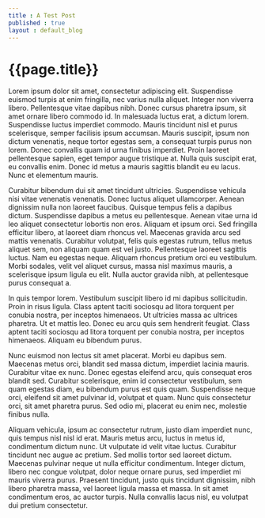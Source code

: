 ```yaml
---
title : A Test Post
published : true
layout : default_blog
---
```


{{page.title}}
==============

Lorem ipsum dolor sit amet, consectetur adipiscing elit. Suspendisse euismod turpis at enim fringilla, nec varius nulla aliquet. Integer non viverra libero. Pellentesque vitae dapibus nibh. Donec cursus pharetra ipsum, sit amet ornare libero commodo id. In malesuada luctus erat, a dictum lorem. Suspendisse luctus imperdiet commodo. Mauris tincidunt nisl et purus scelerisque, semper facilisis ipsum accumsan. Mauris suscipit, ipsum non dictum venenatis, neque tortor egestas sem, a consequat turpis purus non lorem. Donec convallis quam id urna finibus imperdiet. Proin laoreet pellentesque sapien, eget tempor augue tristique at. Nulla quis suscipit erat, eu convallis enim. Donec id metus a mauris sagittis blandit eu eu lacus. Nunc et elementum mauris.

Curabitur bibendum dui sit amet tincidunt ultricies. Suspendisse vehicula nisi vitae venenatis venenatis. Donec luctus aliquet ullamcorper. Aenean dignissim nulla non laoreet faucibus. Quisque tempus felis a dapibus dictum. Suspendisse dapibus a metus eu pellentesque. Aenean vitae urna id leo aliquet consectetur lobortis non eros. Aliquam et ipsum orci. Sed fringilla efficitur libero, at laoreet diam rhoncus vel. Maecenas gravida arcu sed mattis venenatis. Curabitur volutpat, felis quis egestas rutrum, tellus metus aliquet sem, non aliquam quam est vel justo. Pellentesque laoreet sagittis luctus. Nam eu egestas neque. Aliquam rhoncus pretium orci eu vestibulum. Morbi sodales, velit vel aliquet cursus, massa nisl maximus mauris, a scelerisque ipsum ligula eu elit. Nulla auctor gravida nibh, at pellentesque purus consequat a.

In quis tempor lorem. Vestibulum suscipit libero id mi dapibus sollicitudin. Proin in risus ligula. Class aptent taciti sociosqu ad litora torquent per conubia nostra, per inceptos himenaeos. Ut ultricies massa ac ultrices pharetra. Ut et mattis leo. Donec eu arcu quis sem hendrerit feugiat. Class aptent taciti sociosqu ad litora torquent per conubia nostra, per inceptos himenaeos. Aliquam eu bibendum purus.

Nunc euismod non lectus sit amet placerat. Morbi eu dapibus sem. Maecenas metus orci, blandit sed massa dictum, imperdiet lacinia mauris. Curabitur vitae ex nunc. Donec egestas eleifend arcu, quis consequat eros blandit sed. Curabitur scelerisque, enim id consectetur vestibulum, sem quam egestas diam, eu bibendum purus est quis quam. Suspendisse neque orci, eleifend sit amet pulvinar id, volutpat et quam. Nunc quis consectetur orci, sit amet pharetra purus. Sed odio mi, placerat eu enim nec, molestie finibus nulla.

Aliquam vehicula, ipsum ac consectetur rutrum, justo diam imperdiet nunc, quis tempus nisl nisl id erat. Mauris metus arcu, luctus in metus id, condimentum dictum nunc. Ut vulputate id velit vitae luctus. Curabitur tincidunt nec augue ac pretium. Sed mollis tortor sed laoreet dictum. Maecenas pulvinar neque ut nulla efficitur condimentum. Integer dictum, libero nec congue volutpat, dolor neque ornare purus, sed imperdiet mi mauris viverra purus. Praesent tincidunt, justo quis tincidunt dignissim, nibh libero pharetra massa, vel laoreet ligula massa et massa. In sit amet condimentum eros, ac auctor turpis. Nulla convallis lacus nisl, eu volutpat dui pretium consectetur.
